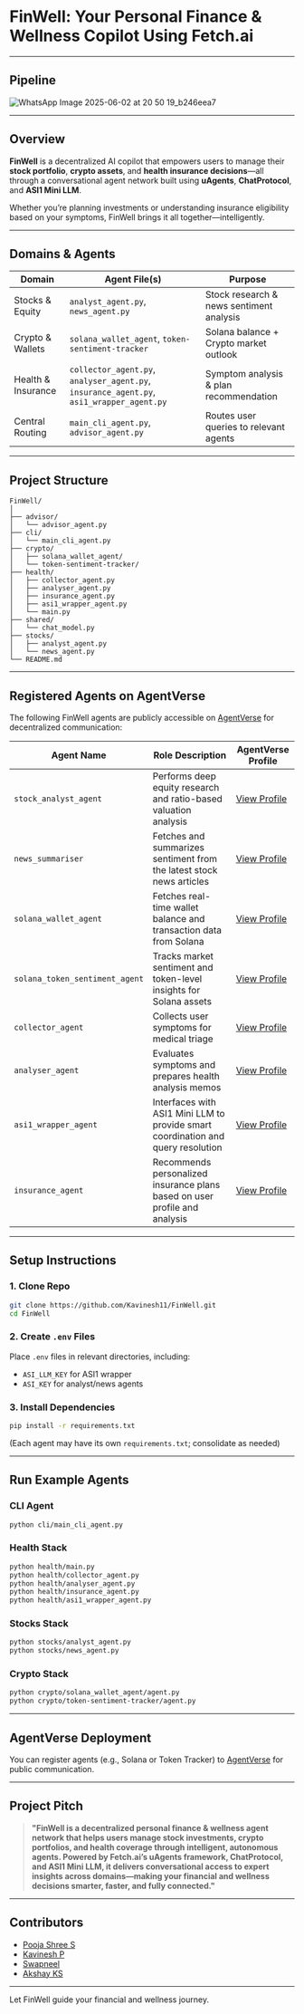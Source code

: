 # FinWell: Your Personal Finance & Wellness Copilot Using Fetch.ai

---

## Pipeline 

![WhatsApp Image 2025-06-02 at 20 50 19_b246eea7](https://github.com/user-attachments/assets/f420b868-3a9a-46c0-a1e8-cf146590e921)

---


## Overview

**FinWell** is a decentralized AI copilot that empowers users to manage their **stock portfolio**, **crypto assets**, and **health insurance decisions**—all through a conversational agent network built using **uAgents**, **ChatProtocol**, and **ASI1 Mini LLM**.

Whether you’re planning investments or understanding insurance eligibility based on your symptoms, FinWell brings it all together—intelligently.

---

## Domains & Agents

| Domain               | Agent File(s)                       | Purpose                                         |
|---------------------|-------------------------------------|-------------------------------------------------|
| Stocks & Equity   | `analyst_agent.py`, `news_agent.py` | Stock research & news sentiment analysis        |
| Crypto & Wallets  | `solana_wallet_agent`, `token-sentiment-tracker` | Solana balance + Crypto market outlook |
| Health & Insurance| `collector_agent.py`, `analyser_agent.py`, `insurance_agent.py`, `asi1_wrapper_agent.py` | Symptom analysis & plan recommendation |
| Central Routing   | `main_cli_agent.py`, `advisor_agent.py` | Routes user queries to relevant agents         |

---

## Project Structure

```
FinWell/
│
├── advisor/
│   └── advisor_agent.py
├── cli/
│   └── main_cli_agent.py
├── crypto/
│   ├── solana_wallet_agent/
│   └── token-sentiment-tracker/
├── health/
│   ├── collector_agent.py
│   ├── analyser_agent.py
│   ├── insurance_agent.py
│   ├── asi1_wrapper_agent.py
│   └── main.py
├── shared/
│   └── chat_model.py
├── stocks/
│   ├── analyst_agent.py
│   └── news_agent.py
└── README.md
```

---

## Registered Agents on AgentVerse

The following FinWell agents are publicly accessible on [AgentVerse](https://agentverse.ai/) for decentralized communication:

| Agent Name             | Role Description                      | AgentVerse Profile |
|------------------------|----------------------------------------|--------------------|
| `stock_analyst_agent`  | Performs deep equity research and ratio-based valuation analysis | [View Profile](https://agentverse.ai/agents/details/agent1qfsn5hlut0qarzlharnvljprgjqpjytrephh2xy5x9ncdk0w5w4zyhfxrdd/profile) |
| `news_summariser`      | Fetches and summarizes sentiment from the latest stock news articles | [View Profile](https://agentverse.ai/agents/details/agent1qw8zfyazf0ajmsl3gm6gdnm0m824sp6qq6xw9krtvuva9lt5xfvf55c0wce/profile) |
| `solana_wallet_agent`  | Fetches real-time wallet balance and transaction data from Solana | [View Profile](https://agentverse.ai/agents/details/agent1qd97kcgz4lp2kh5kd9jrdp6ltpfuran0fk034ur8fkfe3kqymgua5cj69hw/profile) |
| `solana_token_sentiment_agent` | Tracks market sentiment and token-level insights for Solana assets | [View Profile](https://agentverse.ai/agents/details/agent1q2txzqr7gvr0w0mnp7neqd0hnn0yn447pc9g99m3u6aql00w8kfl23a3qd2/profile) |
| `collector_agent`      | Collects user symptoms for medical triage | [View Profile](https://agentverse.ai/agents/details/agent1qv35ejh6fx6p5smyqzk9ts2qklhkk7gn5470nt0x3s7an3f7jvfxvlf5222/profile) |
| `analyser_agent`       | Evaluates symptoms and prepares health analysis memos | [View Profile](https://agentverse.ai/agents/details/agent1qdkulla80gkjdumy6qp867x6u9wwqkrya0r4eks6zs520lqp6r3g200d83u/profile) |
| `asi1_wrapper_agent`   | Interfaces with ASI1 Mini LLM to provide smart coordination and query resolution | [View Profile](https://agentverse.ai/agents/details/agent1qt69zmtdwud67k7t3nmp353l0y7u8j3q6t9fdy6f4v54258huxre6pnxgwz/profile) |
| `insurance_agent`      | Recommends personalized insurance plans based on user profile and analysis | [View Profile](https://agentverse.ai/agents/details/agent1qvwjtya8ncl5shwr7m8p80jw7l20lplt0ahtx40gzl3vsaeq4jr3kzuhfz4/profile) |

---

## Setup Instructions

### 1. Clone Repo

```bash
git clone https://github.com/Kavinesh11/FinWell.git
cd FinWell
```

### 2. Create `.env` Files

Place `.env` files in relevant directories, including:

- `ASI_LLM_KEY` for ASI1 wrapper
- `ASI_KEY` for analyst/news agents

### 3. Install Dependencies

```bash
pip install -r requirements.txt
```

(Each agent may have its own `requirements.txt`; consolidate as needed)

---

## Run Example Agents

### CLI Agent

```bash
python cli/main_cli_agent.py
```

### Health Stack

```bash
python health/main.py
python health/collector_agent.py
python health/analyser_agent.py
python health/insurance_agent.py
python health/asi1_wrapper_agent.py
```

### Stocks Stack

```bash
python stocks/analyst_agent.py
python stocks/news_agent.py
```

### Crypto Stack

```bash
python crypto/solana_wallet_agent/agent.py
python crypto/token-sentiment-tracker/agent.py
```

---

## AgentVerse Deployment 

You can register agents (e.g., Solana or Token Tracker) to [AgentVerse](https://chat.agentverse.ai/) for public communication.

---

## Project Pitch

>**"FinWell is a decentralized personal finance & wellness agent network that helps users manage stock investments, crypto portfolios, and health coverage through intelligent, autonomous agents. Powered by Fetch.ai’s uAgents framework, ChatProtocol, and ASI1 Mini LLM, it delivers conversational access to expert insights across domains—making your financial and wellness decisions smarter, faster, and fully connected."**

---

## Contributors

- [Pooja Shree S](https://github.com/Pooja29Shree)
- [Kavinesh P](https://github.com/Kavinesh11)
- [Swapneel](https://github.com/SWAPNEEL983)
- [Akshay KS](https://github.com/akshayks13)

---

Let FinWell guide your financial and wellness journey.
